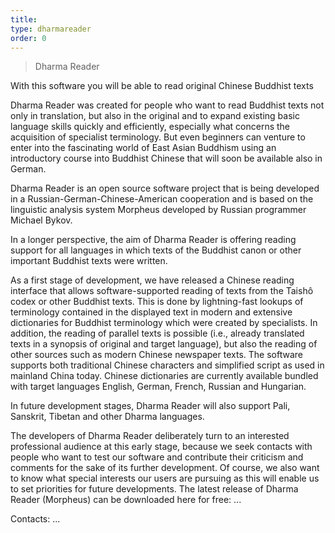 ```yaml
---
title:
type: dharmareader
order: 0
---
```


> Dharma Reader

With this software you will be able to read original Chinese Buddhist texts

Dharma Reader was created for people who want to read Buddhist texts not only in translation, but also in the original and to expand existing basic language skills quickly and efficiently, especially what concerns the acquisition of specialist terminology. But even beginners can  venture to enter into the fascinating world of East Asian Buddhism using an introductory course into Buddhist Chinese that will soon be available also in German.

Dharma Reader is an open source software project that is being developed in a Russian-German-Chinese-American cooperation and is based on the linguistic analysis system Morpheus developed by Russian programmer Michael Bykov.

In a longer perspective, the aim of Dharma Reader is offering reading support for all languages ​​in which texts of the Buddhist canon or other important Buddhist texts were written.

As a first stage of development, we have released a Chinese reading interface that allows software-supported reading of texts from the Taishô codex or other Buddhist texts. This is done by lightning-fast lookups of terminology contained in the displayed text in modern and extensive dictionaries for Buddhist terminology which were created by specialists. In addition, the reading of parallel texts is possible (i.e., already translated texts in a synopsis of original and target language), but also the reading of other sources such as modern Chinese newspaper texts. The software supports both traditional Chinese characters and simplified script as used in mainland China today. Chinese dictionaries are currently available bundled with target languages ​​English, German, French, Russian and Hungarian.

In future development stages, Dharma Reader will also support Pali, Sanskrit, Tibetan and other Dharma languages.

The developers of Dharma Reader deliberately turn to an interested professional audience at this early stage, because we seek contacts with people who want to test our software and contribute their criticism and comments for the sake of its further development. Of course, we also want to know what special interests our users are pursuing as this will enable us to set priorities for future developments.
The latest release of Dharma Reader (Morpheus) can be downloaded here for free: ...

Contacts: ...
